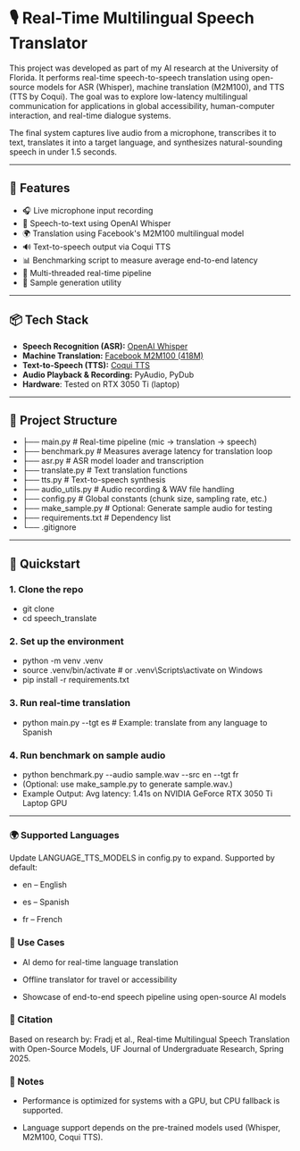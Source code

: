 # 🎙️ Real-Time Multilingual Speech Translator

This project was developed as part of my AI research at the University of Florida. It performs real-time speech-to-speech translation using open-source models for ASR (Whisper), machine translation (M2M100), and TTS (TTS by Coqui). The goal was to explore low-latency multilingual communication for applications in global accessibility, human-computer interaction, and real-time dialogue systems.

The final system captures live audio from a microphone, transcribes it to text, translates it into a target language, and synthesizes natural-sounding speech in under 1.5 seconds.

---

## 🚀 Features

- 🎧 Live microphone input recording
- 🧠 Speech-to-text using OpenAI Whisper
- 🌍 Translation using Facebook's M2M100 multilingual model
- 🔊 Text-to-speech output via Coqui TTS
- 📊 Benchmarking script to measure average end-to-end latency
- 🧵 Multi-threaded real-time pipeline
- 🧪 Sample generation utility

---

## 📦 Tech Stack

- **Speech Recognition (ASR):** [OpenAI Whisper](https://github.com/openai/whisper)
- **Machine Translation:** [Facebook M2M100 (418M)](https://huggingface.co/facebook/m2m100_418M)
- **Text-to-Speech (TTS):** [Coqui TTS](https://github.com/coqui-ai/TTS)
- **Audio Playback & Recording:** PyAudio, PyDub
- **Hardware**: Tested on RTX 3050 Ti (laptop)  


---

## 📂 Project Structure

- ├── main.py # Real-time pipeline (mic → translation → speech)
- ├── benchmark.py # Measures average latency for translation loop
- ├── asr.py # ASR model loader and transcription
- ├── translate.py # Text translation functions
- ├── tts.py # Text-to-speech synthesis
- ├── audio_utils.py # Audio recording & WAV file handling
- ├── config.py # Global constants (chunk size, sampling rate, etc.)
- ├── make_sample.py # Optional: Generate sample audio for testing
- ├── requirements.txt # Dependency list
- └── .gitignore

---

## 🧪 Quickstart

### 1. Clone the repo

- git clone
- cd speech_translate

### 2. Set up the environment

- python -m venv .venv
- source .venv/bin/activate  # or .venv\Scripts\activate on Windows
- pip install -r requirements.txt

### 3. Run real-time translation

- python main.py --tgt es   # Example: translate from any language to Spanish

### 4. Run benchmark on sample audio

- python benchmark.py --audio sample.wav --src en --tgt fr
- (Optional: use make_sample.py to generate sample.wav.)
- Example Output: Avg latency: 1.41s on NVIDIA GeForce RTX 3050 Ti Laptop GPU

---

### 🌍 Supported Languages
Update LANGUAGE_TTS_MODELS in config.py to expand.
Supported by default:

- en – English

- es – Spanish

- fr – French

### 🎯 Use Cases
- AI demo for real-time language translation

- Offline translator for travel or accessibility

- Showcase of end-to-end speech pipeline using open-source AI models

### 🧠 Citation
Based on research by:
Fradj et al., Real-time Multilingual Speech Translation with Open-Source Models,
UF Journal of Undergraduate Research, Spring 2025.

### 📌 Notes
- Performance is optimized for systems with a GPU, but CPU fallback is supported.

- Language support depends on the pre-trained models used (Whisper, M2M100, Coqui TTS).


